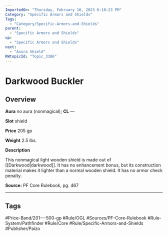 ```yaml
---
ImportedOn: "Thursday, February 16, 2023 6:10:23 PM"
Category: "Specific Armors and Shields"
Tags:
  - "Category/Specific-Armors-and-Shields"
parent:
  - "Specific Armors and Shields"
up:
  - "Specific Armors and Shields"
next:
  - "Asura Shield"
RWtopicId: "Topic_3386"
---
```

# Darkwood Buckler
## Overview
**Aura** no aura (nonmagical); **CL** —

**Slot** shield

**Price** 205 gp

**Weight**  2.5 lbs.

**Description**

This nonmagical light wooden shield is made out of [[Darkwood|darkwood]]. It has no enhancement bonus, but its construction material makes it lighter than a normal wooden shield. It has no armor check penalty.

**Source:** PF Core Rulebook, pg. 467


---
## Tags
#Price-Band/201---500-gp #Rule/OGL #Sources/PF-Core-Rulebook #Rule-System/Pathfinder #Rule/Core #Rule/Specific-Armors-and-Shields #Publisher/Paizo

